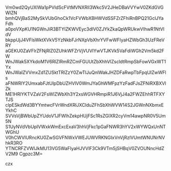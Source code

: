 Vm0wd2QyUXlWa1pPVldScFVtMVNXRll3Wkc5V2JHeDBaVVYwV0ZKdGVGWlZN
bmhQVjBaS2MySkVUbGhoCk1VcFVWbXBHWVdSSFZrZFhiRnBPQ21GclJYaFdh
a0poVXpKU1NGWnJiR3BTYlZKWVEyc3dlV0ZJYkZkaQpWRUkwVlhwR1NtVldV
bkppUjJ4VFlsWktXVkV5YzNkbFJrNXpVbXhrYVFwWFIyaHZWbGh3UzFReVRY
aGEKU0ZaVFlrZFNjRlZ0ZUhkWFZrVjVUVlYwVTJKVk5VaFdiWGh2Vm5kd2FW
WnJWak5XYkdoM1V6RlZlRmRZCmFGUUtZbXhhVlZscldtRmpSbFowVGxWT1Yx
WnJWalZVVmxZd1ZUSktTRlZzY0ZwTlJuQnlWakJHZDFaRwpTbFpqUlZwWFls
aFNWRlY2UmxabFJtUlpDbUZHVlV0WmJYaGhWMFpzYzFadFJsZFNiRXBXVlZk
ME1HRlYKTVZaV2FsWlZWbXh3Y2xsWGVHRmpiR1J6VjJ4a2FWZEhhRTFXYTJS
clpESkdWd3BYYmtwcFVrWndXRlJXClduZFhSbXhWVW14S2JGWnNXbmxEYkhC
SVVsVjBWbUpZYUdoV1JFWlhZekpHUjFSc1RsZGlXR2cyVm14awpNR0V5Um5N
S1UyNVdVbUpIVWxkWmExcExaV3hhVjFkc1pGaFNWR3hYV2xWYWQxUnNTWGhU
V0hCWVlURncKU0ZwSGVFNWxVWEJUWVRKNGIxVnVjRzlVUmtWNUNrNVhkR3RO
YTNCRFZVWlJkMU13VG5WaFIyaHJVVlF3Ck9VTm5jSHBqV0ZVOUNncHdZV2M9
Cgpzc3M=

czx